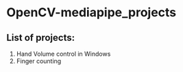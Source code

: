 # OpenCV-mediapipe_projects
## List of projects:
1. Hand Volume control in Windows
2. Finger counting